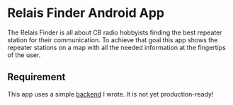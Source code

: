 # Relais Finder Android App
The Relais Finder is all about CB radio hobbyists finding the best repeater station for their communication.
To achieve that goal this app shows the repeater stations on a map with all the needed information at the fingertips of the user.

## Requirement
This app uses a simple [backend](https://github.com/Ruesa18/Relais-Finder-Backend) I wrote. It is not yet production-ready!